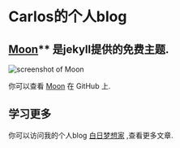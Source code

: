 # Carlos的个人blog

## [Moon](https://taylantatli.github.io/Moon)** 是jekyll提供的免费主题.

![screenshot of Moon](https://cloud.githubusercontent.com/assets/754514/14509720/61c61058-01d6-11e6-93ab-0918515ecd56.png)    

你可以查看 [Moon](https://taylantatli.github.io/Moon) 在 GitHub 上.

## 学习更多

你可以访问我的个人blog [白日梦想家](www.xieminye.xyz) ,查看更多文章.
